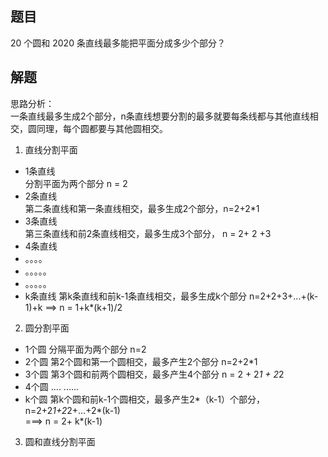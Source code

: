 ## 题目

20 个圆和 2020 条直线最多能把平面分成多少个部分？

## 解题

思路分析：  
一条直线最多生成2个部分，n条直线想要分割的最多就要每条线都与其他直线相交，圆同理，每个圆都要与其他圆相交。

1. 直线分割平面

+ 1条直线  
  分割平面为两个部分 n = 2
+ 2条直线  
  第二条直线和第一条直线相交，最多生成2个部分，n=2+2*1
+ 3条直线  
  第三条直线和前2条直线相交，最多生成3个部分， n = 2+ 2 +3
+ 4条直线
+ 。。。。
+ 。。。。。
+ 。。。。。
+ k条直线 第k条直线和前k-1条直线相交，最多生成k个部分 n=2+2+3+...+(k-1)+k
==> n = 1+k*(k+1)/2

2. 圆分割平面
- 1个圆
分隔平面为两个部分 n=2
- 2个圆
第2个圆和第一个圆相交，最多产生2个部分 n=2+2*1
- 3个圆
第3个圆和前两个圆相交，最多产生4个部分 n = 2 + 2*1 + 2*2
- 4个圆
....
......
- k个圆
第k个圆和前k-1个圆相交，最多产生2*（k-1）个部分，n=2+2*1+2*2+...+2*(k-1)  
===> n = 2+ k*(k-1)
3. 圆和直线分割平面

